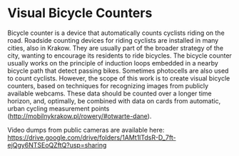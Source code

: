 # Visual Bicycle Counters
Bicycle counter is a device that automatically counts cyclists riding on the road. Roadside counting devices for riding cyclists are installed in many cities, also in Krakow. They are usually part of the broader strategy of the city, wanting to encourage its residents to ride bicycles. The bicycle counter usually works on the principle of induction loops embedded in a nearby bicycle path that detect passing bikes. Sometimes photocells are also used to count cyclists. However, the scope of this work is to create visual bicycle counters, based on techniques for recognizing images from publicly available webcams. These data should be counted over a longer time horizon, and, optimally, be combined with data on cards from automatic, urban cycling measurement points (http://mobilnykrakow.pl/rowery/#otwarte-dane).

Video dumps from public cameras are available here: https://drive.google.com/drive/folders/1AMt1lTdsR-D_7ft-ejQgy6NTSEoQZftQ?usp=sharing
